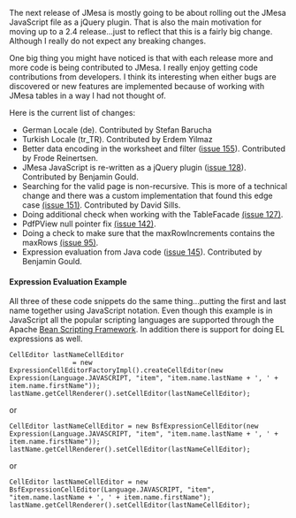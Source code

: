 The next release of JMesa is mostly going to be about rolling out the JMesa JavaScript file as a jQuery plugin. That is also the main motivation for moving up to a 2.4 release...just to reflect that this is a fairly big change. Although I really do not expect any breaking changes.

One big thing you might have noticed is that with each release more and more code is being contributed to JMesa. I really enjoy getting code contributions from developers. I think its interesting when either bugs are discovered or new features are implemented because of working with JMesa tables in a way I had not thought of.

Here is the current list of changes:

  * German Locale (de). Contributed by Stefan Barucha
  * Turkish Locale (tr\_TR). Contributed by Erdem Yilmaz
  * Better data encoding in the worksheet and filter ([issue 155](http://code.google.com/p/jmesa/issues/detail?id=155)). Contributed by Frode Reinertsen.
  * JMesa JavaScript is re-written as a jQuery plugin ([issue 128](http://code.google.com/p/jmesa/issues/detail?id=128)). Contributed by Benjamin Gould.
  * Searching for the valid page is non-recursive. This is more of a technical change and there was a custom implementation that found this edge case [(issue 151)](http://code.google.com/p/jmesa/issues/detail?id=151). Contributed by David Sills.
  * Doing additional check when working with the TableFacade [(issue 127)](http://code.google.com/p/jmesa/issues/detail?id=127).
  * PdfPView null pointer fix [(issue 142)](http://code.google.com/p/jmesa/issues/detail?id=142).
  * Doing a check to make sure that the maxRowIncrements contains the maxRows [(issue 95)](http://code.google.com/p/jmesa/issues/detail?id=95).
  * Expression evaluation from Java code ([issue 145](http://code.google.com/p/jmesa/issues/detail?id=145)). Contributed by Benjamin Gould.

#### Expression Evaluation Example ####
All three of these code snippets do the same thing...putting the first and last name together using JavaScript notation. Even though this example is in JavaScript all the popular scripting languages are supported through the Apache [Bean Scripting Framework](http://jakarta.apache.org/bsf/). In addition there is support for doing EL expressions as well.

```
CellEditor lastNameCellEditor 
                = new ExpressionCellEditorFactoryImpl().createCellEditor(new Expression(Language.JAVASCRIPT, "item", "item.name.lastName + ', ' + item.name.firstName"));
lastName.getCellRenderer().setCellEditor(lastNameCellEditor);
```

or

```
CellEditor lastNameCellEditor = new BsfExpressionCellEditor(new Expression(Language.JAVASCRIPT, "item", "item.name.lastName + ', ' + item.name.firstName"));
lastName.getCellRenderer().setCellEditor(lastNameCellEditor);
```

or

```
CellEditor lastNameCellEditor = new BsfExpressionCellEditor(Language.JAVASCRIPT, "item", "item.name.lastName + ', ' + item.name.firstName");
lastName.getCellRenderer().setCellEditor(lastNameCellEditor);
```